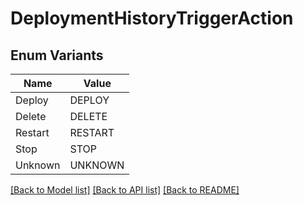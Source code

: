 # DeploymentHistoryTriggerAction

## Enum Variants

| Name | Value |
|---- | -----|
| Deploy | DEPLOY |
| Delete | DELETE |
| Restart | RESTART |
| Stop | STOP |
| Unknown | UNKNOWN |


[[Back to Model list]](../README.md#documentation-for-models) [[Back to API list]](../README.md#documentation-for-api-endpoints) [[Back to README]](../README.md)


